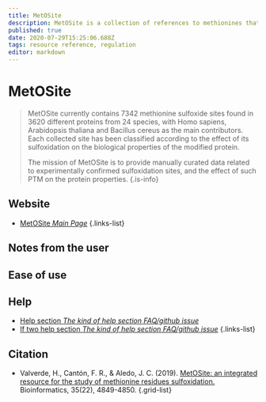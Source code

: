 ```yaml
---
title: MetOSite
description: MetOSite is a collection of references to methionines that may be involved in regulatory processes.
published: true
date: 2020-07-29T15:25:06.688Z
tags: resource reference, regulation
editor: markdown
---
```


# MetOSite

> MetOSite currently contains 7342 methionine sulfoxide sites found in 3620 different proteins from 24 species, with Homo sapiens, Arabidopsis thaliana and Bacillus cereus as the main contributors. Each collected site has been classified according to the effect of its sulfoxidation on the biological properties of the modified protein.
>
> The mission of MetOSite is to provide manually curated data related to experimentally confirmed sulfoxidation sites, and the effect of such PTM on the protein properties.
{.is-info}

 

## Website 

- [MetOSite *Main Page*](https://metosite.uma.es/)
 {.links-list}


## Notes from the user 
 
## Ease of use

## Help

- [Help section *The kind of help section FAQ/github issue*](https://url_of_the_help_page)
- [If two help section *The kind of help section FAQ/github issue*](https://url_of_the_help_page)
{.links-list}


## Citation 

- Valverde, H., Cantón, F. R., & Aledo, J. C. (2019). [MetOSite: an integrated resource for the study of methionine residues sulfoxidation.](https://academic.oup.com/bioinformatics/article/35/22/4849/5514041) Bioinformatics, 35(22), 4849-4850.
{.grid-list}




